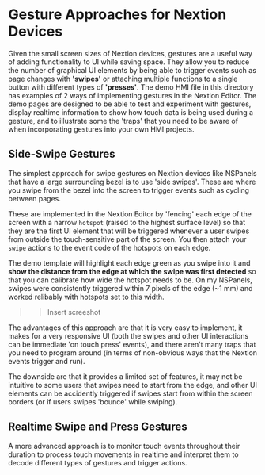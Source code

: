 # Gesture Approaches for Nextion Devices

Given the small screen sizes of Nextion devices, gestures are a useful way of adding functionality to UI while saving space.   They allow you to reduce the number of graphical UI elements by being able to trigger events such as page changes with **'swipes'** or attaching multiple functions to a single button with different types of **'presses'**.  The demo HMI file in this directory has examples of 2 ways of implementing gestures in the Nextion Editor.  The demo pages are designed to be able to test and experiment with gestures, display realtime information to show how touch data is being used during a gesture, and to illustrate some the 'traps' that you need to be aware of when incorporating gestures into your own HMI projects. 

## Side-Swipe Gestures
The simplest approach for swipe gestures on Nextion devices like NSPanels that have a large surrounding bezel is to use 'side swipes'.  These are where you swipe from the bezel into the screen to trigger events such as cycling between pages.

These are implemented in the Nextion Editor by 'fencing' each edge of the screen with a narrow `hotspot` (raised to the highest surface level) so that they are the first UI element that will be triggered whenever a user swipes from outside the touch-sensitive part of the screen.  You then attach your `swipe` actions to the event code of the hotspots on each edge.

The demo template will highlight each edge green as you swipe into it and **show the distance from the edge at which the swipe was first detected** so that you can calibrate how wide the hotspot needs to be.  On my NSPanels, swipes were consistently triggered within 7 pixels of the edge (~1 mm) and worked relibably with hotspots set to this width.

>> Insert screeshot

The advantages of this approach are that it is very easy to implement, it makes for a very responsive UI (both the swipes and other UI interactions can be immediate 'on touch press' events), and there aren't many traps that you need to program around (in terms of non-obvious ways that the Nextion events trigger and run).

The downside are that it provides a limited set of features, it may not be intuitive to some users that swipes need to start from the edge, and other UI elements can be accidently triggered if swipes start from within the screen borders (or if users swipes 'bounce' while swiping).



## Realtime Swipe and Press Gestures
A more advanced approach is to monitor touch events throughout their duration to process touch movements in realtime and interpret them to decode different types of gestures and trigger actions.
